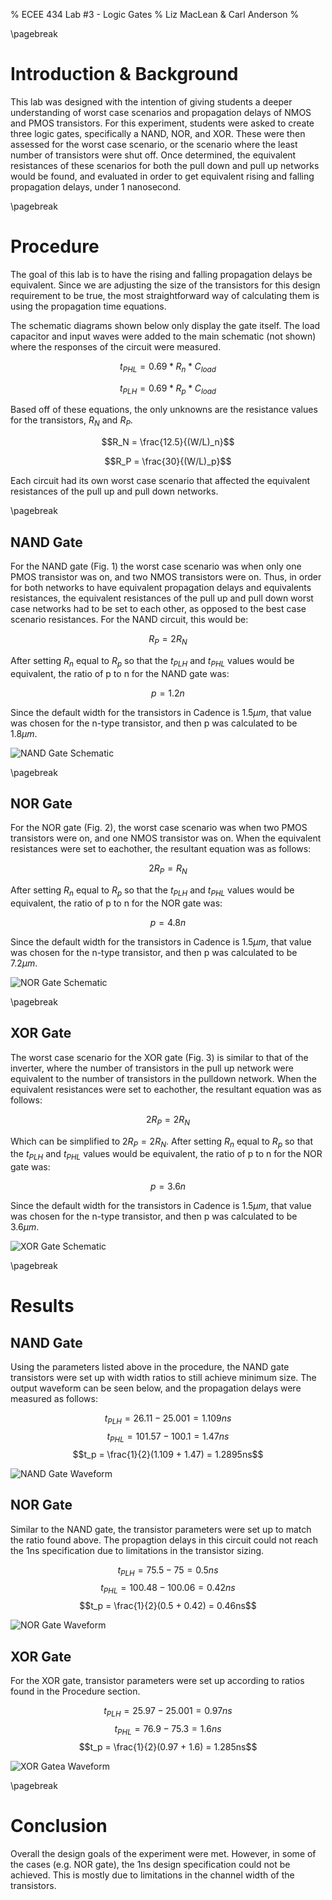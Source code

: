 % ECEE 434 Lab #3 - Logic Gates
% Liz MacLean & Carl Anderson
%

\pagebreak

# Introduction & Background

This lab was designed with the intention of giving students a deeper understanding of
worst case scenarios and propagation delays of NMOS and PMOS transistors.  For this
experiment, students were asked to create three logic gates, specifically a NAND, NOR,
and XOR.  These were then assessed for the worst case scenario, or the scenario where the
least number of transistors were shut off.  Once determined, the equivalent resistances of
these scenarios for both the pull down and pull up networks would be found, and evaluated
in order to get equivalent rising and falling propagation delays, under 1 nanosecond.

\pagebreak

# Procedure

The goal of this lab is to have the rising and falling propagation delays be equivalent.
Since we are adjusting the size of the transistors for this design requirement to be true,
the most straightforward way of calculating them is using the propagation time equations.

The schematic diagrams shown below only display the gate itself. The load capacitor and input waves 
were added to the main schematic (not shown) where the responses of the circuit were measured. 

$$t_{PHL} = 0.69*R_n*C_{load}$$

$$t_{PLH} = 0.69*R_p*C_{load}$$

Based off of these equations, the only unknowns are the resistance values for the
transistors, $R_N$ and $R_P$.

$$R_N = \frac{12.5}{(W/L)_n}$$

$$R_P = \frac{30}{(W/L)_p}$$

Each circuit had its own worst case scenario that affected the equivalent resistances of the pull
up and pull down networks.

\pagebreak

## NAND Gate

For the NAND gate (Fig. 1) the worst case scenario was when only one PMOS
transistor was on, and two NMOS transistors were on.  Thus, in order for both networks to have
equivalent propagation delays and equivalents resistances, the equivalent resistances of the pull up
and pull down worst case networks had to be set to each other, as opposed to the best case scenario
resistances.  For the NAND circuit, this would be:

$$R_P = 2R_N$$


After setting $R_n$ equal to $R_p$ so that the $t_{PLH}$ and $t_{PHL}$ values would be equivalent,
the ratio of p to n for the NAND gate was:

$$p = 1.2n$$

Since the default width for the transistors in Cadence is $1.5\mu m$, that value was chosen for
the n-type transistor, and then p was calculated to be $1.8\mu m$.

![NAND Gate Schematic](NANDGate.png)

\pagebreak

## NOR Gate

For the NOR gate (Fig. 2), the worst case scenario was when two PMOS transistors were on, and one
NMOS transistor was on.  When the equivalent resistances were set to eachother, the resultant
equation was as follows:

$$2R_P = R_N$$


After setting $R_n$ equal to $R_p$ so that the $t_{PLH}$ and $t_{PHL}$ values would be equivalent,
the ratio of p to n for the NOR gate was:

$$p = 4.8n$$

Since the default width for the transistors in Cadence is $1.5\mu m$, that value was chosen for
the n-type transistor, and then p was calculated to be $7.2\mu m$.

![NOR Gate Schematic](NORGate.png)

\pagebreak

## XOR Gate

The worst case scenario for the XOR gate (Fig. 3) is similar to that of the inverter, where the number
of transistors in the pull up network were equivalent to the number of transistors in the pulldown network.
When the equivalent resistances were set to eachother, the resultant
equation was as follows:

$$2R_P = 2R_N$$

Which can be simplified to $2R_P = 2R_N$. After setting $R_n$ equal to $R_p$ so that the $t_{PLH}$
and $t_{PHL}$ values would be equivalent, the ratio of p to n for the NOR gate was:

$$p = 3.6n$$

Since the default width for the transistors in Cadence is $1.5\mu m$, that value was chosen for
the n-type transistor, and then p was calculated to be $3.6\mu m$.


![XOR Gate Schematic](XORGate.png)

\pagebreak

# Results

## NAND Gate

Using the parameters listed above in the procedure, the NAND gate transistors were set up with width ratios to still achieve minimum size.
The output waveform can be seen below, and the propagation delays were measured as follows: 

$$t_{PLH} = 26.11 - 25.001 = 1.109ns$$
$$t_{PHL} = 101.57 - 100.1 = 1.47ns$$
$$t_p = \frac{1}{2}(1.109 + 1.47) = 1.2895ns$$

![NAND Gate Waveform](NAND_wave.png)


## NOR Gate

Similar to the NAND gate, the transistor parameters were set up to match the ratio found above. The propagtion delays in this circuit 
could not reach the 1ns specification due to limitations in the transistor sizing. 

$$t_{PLH} = 75.5 - 75 = 0.5ns$$
$$t_{PHL} = 100.48 - 100.06 = 0.42ns$$
$$t_p = \frac{1}{2}(0.5 + 0.42) = 0.46ns$$

![NOR Gate Waveform](NOR_wave.png)

## XOR Gate

For the XOR gate, transistor parameters were set up according to ratios found in the Procedure section. 

$$t_{PLH} = 25.97 - 25.001 = 0.97ns$$
$$t_{PHL} = 76.9 - 75.3  = 1.6ns$$
$$t_p = \frac{1}{2}(0.97 + 1.6) = 1.285ns$$

![XOR Gatea Waveform](XOR_wave.png)

\pagebreak

# Conclusion

Overall the design goals of the experiment were met. However, in some of the cases (e.g. NOR gate), the 1ns design specification could not be achieved.
This is mostly due to limitations in the channel width of the transistors. 
